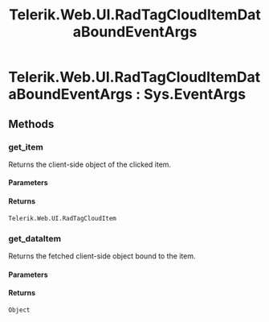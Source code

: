 ﻿---
title: Telerik.Web.UI.RadTagCloudItemDataBoundEventArgs
page_title: Client-side API Reference
description: Client-side API Reference
---

# Telerik.Web.UI.RadTagCloudItemDataBoundEventArgs : Sys.EventArgs

## Methods

###  get_item

Returns the client-side object of the clicked item. 

#### Parameters

#### Returns

`Telerik.Web.UI.RadTagCloudItem` 

###  get_dataItem

Returns the fetched client-side object bound to the item. 

#### Parameters

#### Returns

`Object` 